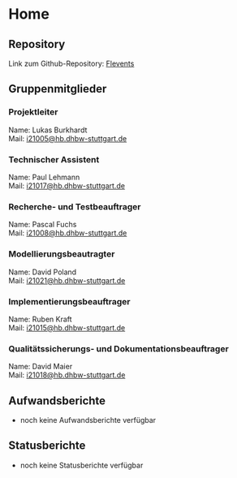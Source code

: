 # Home

## Repository

Link zum Github-Repository: [Flevents](https://github.com/NoName11234/Flevents)

## Gruppenmitglieder

### Projektleiter

Name: Lukas Burkhardt<br>
Mail: [i21005@hb.dhbw-stuttgart.de](mailto:i21005@hb.dhbw-stuttgart.de)

### Technischer Assistent

Name: Paul Lehmann<br>
Mail: [i21017@hb.dhbw-stuttgart.de](mailto:i21017@hb.dhbw-stuttgart.de)

### Recherche- und Testbeauftrager

Name: Pascal Fuchs<br>
Mail: [i21008@hb.dhbw-stuttgart.de](mailto:i21008@hb.dhbw-stuttgart.de)

### Modellierungsbeautragter

Name: David Poland<br>
Mail: [i21021@hb.dhbw-stuttgart.de](mailto:i21021@hb.dhbw-stuttgart.de)

### Implementierungsbeauftrager

Name: Ruben Kraft<br>
Mail: [i21015@hb.dhbw-stuttgart.de](mailto:i21015@hb.dhbw-stuttgart.de)

### Qualitätssicherungs- und Dokumentationsbeauftrager

Name: David Maier<br>
Mail: [i21018@hb.dhbw-stuttgart.de](mailto:i21018@hb.dhbw-stuttgart.de)

## Aufwandsberichte

- noch keine Aufwandsberichte verfügbar

## Statusberichte

- noch keine Statusberichte verfügbar
